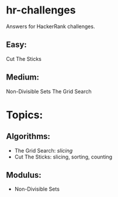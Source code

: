 # hr-challenges
Answers for HackerRank challenges.

## Easy:
Cut The Sticks

## Medium:
Non-Divisible Sets
The Grid Search

# Topics:
## Algorithms:
- The Grid Search: *slicing*
- Cut The Sticks: slicing, sorting, counting
## Modulus:
- Non-Divisible Sets
